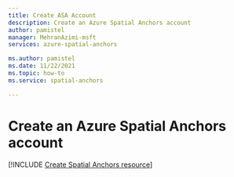 ```yaml
---
title: Create ASA Account
description: Create an Azure Spatial Anchors account
author: pamistel
manager: MehranAzimi-msft
services: azure-spatial-anchors

ms.author: pamistel
ms.date: 11/22/2021
ms.topic: how-to
ms.service: spatial-anchors

---
```


# Create an Azure Spatial Anchors account

[!INCLUDE [Create Spatial Anchors resource](../../../includes/spatial-anchors-get-started-create-resource.md)]
